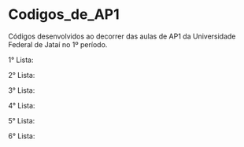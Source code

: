 # Codigos_de_AP1
Códigos desenvolvidos ao decorrer das aulas de AP1 da Universidade Federal de Jataí no 1º período.

1° Lista: 

2° Lista:

3° Lista:

4° Lista:

5° Lista:

6° Lista:
